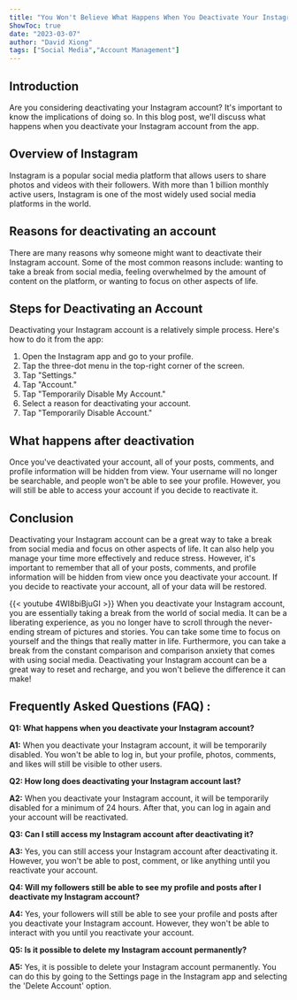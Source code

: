 ```yaml
---
title: "You Won't Believe What Happens When You Deactivate Your Instagram Account From the App!"
ShowToc: true 
date: "2023-03-07"
author: "David Xiong" 
tags: ["Social Media","Account Management"]
---
```

## Introduction

Are you considering deactivating your Instagram account? It's important to know the implications of doing so. In this blog post, we'll discuss what happens when you deactivate your Instagram account from the app.

## Overview of Instagram

Instagram is a popular social media platform that allows users to share photos and videos with their followers. With more than 1 billion monthly active users, Instagram is one of the most widely used social media platforms in the world.

## Reasons for deactivating an account

There are many reasons why someone might want to deactivate their Instagram account. Some of the most common reasons include: wanting to take a break from social media, feeling overwhelmed by the amount of content on the platform, or wanting to focus on other aspects of life.

## Steps for Deactivating an Account

Deactivating your Instagram account is a relatively simple process. Here's how to do it from the app:

1. Open the Instagram app and go to your profile.
2. Tap the three-dot menu in the top-right corner of the screen.
3. Tap "Settings."
4. Tap "Account."
5. Tap "Temporarily Disable My Account."
6. Select a reason for deactivating your account.
7. Tap "Temporarily Disable Account."

## What happens after deactivation

Once you've deactivated your account, all of your posts, comments, and profile information will be hidden from view. Your username will no longer be searchable, and people won't be able to see your profile. However, you will still be able to access your account if you decide to reactivate it.

## Conclusion

Deactivating your Instagram account can be a great way to take a break from social media and focus on other aspects of life. It can also help you manage your time more effectively and reduce stress. However, it's important to remember that all of your posts, comments, and profile information will be hidden from view once you deactivate your account. If you decide to reactivate your account, all of your data will be restored.

{{< youtube 4WI8biBjuGI >}} 
When you deactivate your Instagram account, you are essentially taking a break from the world of social media. It can be a liberating experience, as you no longer have to scroll through the never-ending stream of pictures and stories. You can take some time to focus on yourself and the things that really matter in life. Furthermore, you can take a break from the constant comparison and comparison anxiety that comes with using social media. Deactivating your Instagram account can be a great way to reset and recharge, and you won't believe the difference it can make!

## Frequently Asked Questions (FAQ) :
**Q1: What happens when you deactivate your Instagram account?**

**A1:** When you deactivate your Instagram account, it will be temporarily disabled. You won't be able to log in, but your profile, photos, comments, and likes will still be visible to other users.

**Q2: How long does deactivating your Instagram account last?**

**A2:** When you deactivate your Instagram account, it will be temporarily disabled for a minimum of 24 hours. After that, you can log in again and your account will be reactivated.

**Q3: Can I still access my Instagram account after deactivating it?**

**A3:** Yes, you can still access your Instagram account after deactivating it. However, you won't be able to post, comment, or like anything until you reactivate your account.

**Q4: Will my followers still be able to see my profile and posts after I deactivate my Instagram account?**

**A4:** Yes, your followers will still be able to see your profile and posts after you deactivate your Instagram account. However, they won't be able to interact with you until you reactivate your account.

**Q5: Is it possible to delete my Instagram account permanently?**

**A5:** Yes, it is possible to delete your Instagram account permanently. You can do this by going to the Settings page in the Instagram app and selecting the 'Delete Account' option.


